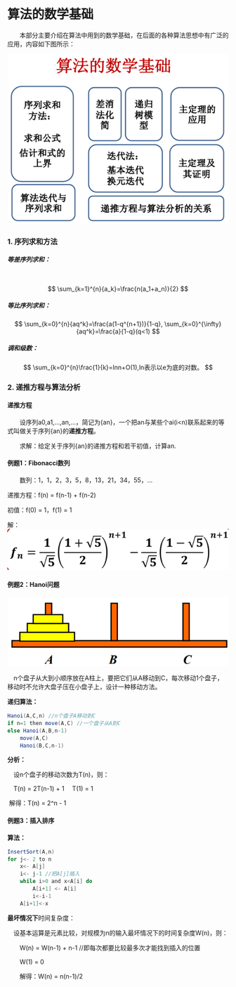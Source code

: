 # 算法的数学基础

&emsp;&emsp;本部分主要介绍在算法中用到的数学基础，在后面的各种算法思想中有广泛的应用，内容如下图所示：

![图片](images/content.png)

### 1. 序列求和方法

##### 等差序列求和：

​	
$$
\sum_{k=1}^{n}{a_k}=\frac{n(a_1+a_n)}{2}
$$

##### 等比序列求和：

$$
\sum_{k=0}^{n}{aq^k}=\frac{a(1-q^{n+1})}{1-q}, \sum_{k=0}^{\infty}{aq^k}=\frac{a}{1-q}(q<1)
$$

##### 调和级数：

$$
\sum_{k=0}^{n}\frac{1}{k}=lnn+O(1),ln表示以e为底的对数。
$$

### 2. 递推方程与算法分析

#### 递推方程

&emsp;&emsp;设序列a0,a1,...,an,...，简记为{an}，一个把an与某些个ai(i<n)联系起来的等式叫做关于序列{an}的**递推方程**。

&emsp;&emsp;求解：给定关于序列{an}的递推方程和若干初值，计算an.

#### 例题1：Fibonacci数列

&emsp;&emsp;数列：1，1，2，3，5，8，13，21，34，55，...

递推方程：f(n) = f(n-1) + f(n-2)

初值：f(0) = 1，f(1) = 1

解：![](images/fibo.png)

#### 例题2：Hanoi问题

![](images/hanoi.png)

&emsp;n个盘子从大到小顺序放在A柱上，要把它们从A移动到C，每次移动1个盘子，移动时不允许大盘子压在小盘子上，设计一种移动方法。

**递归算法：**

```java
Hanoi(A,C,n) //n个盘子A移动到C
if n=1 then move(A,C) //一个盘子从A到C
else Hanoi(A,B,n-1)
    move(A,C)
    Hanoi(B,C,n-1)
```

**分析：**

&emsp;设n个盘子的移动次数为T(n)，则：

&emsp;T(n) = 2T(n-1) + 1
&emsp;T(1) = 1

​	解得：T(n) = 2^n - 1

#### 例题3：插入排序

**算法：**

```java
InsertSort(A,n)
for j<- 2 to n
	x<- A[j]
	i<- j-1 //把A[j]插入
	while i>0 and x<A[i] do
        A[i+1] <- A[i]
        i<-i-1
    A[i+1]<-x
```

**最坏情况下**时间复杂度：

&emsp;设基本运算是元素比较，对规模为n的输入最坏情况下的时间复杂度W(n)，则：

&emsp;&emsp;W(n) = W(n-1) + n-1 //即每次都要比较最多次才能找到插入的位置

&emsp;&emsp;W(1) = 0

&emsp;&emsp;解得：W(n) = n(n-1)/2


















